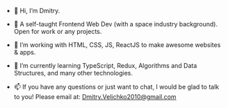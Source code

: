 - 👋 Hi, I’m Dmitry.

- 👀 A self-taught Frontend Web Dev (with a space industry background). Open for work or any projects.

- 💞️ I’m working with HTML, CSS, JS, ReactJS to make awesome websites & apps.

- 🌱 I’m currently learning TypeScript, Redux, Algorithms and Data Structures, and many other technologies.

- 📫 If you have any questions or just want to chat, I would be glad to talk to you! Please email at: Dmitry.Velichko2010@gmail.com 
